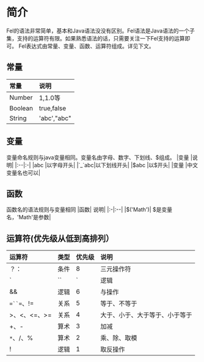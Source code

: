 # 简介 #
Fel的语法非常简单，基本和Java语法没没有区别。Fel语法是Java语法的一个子集，支持的运算符有限。如果熟悉语法的话，只需要关注一下Fel支持的运算即可。
Fel表达式由常量、变量、函数、运算符组成。详见下文。

## 常量 ##
|常量|	说明|
|:-|:--|
|Number|1,1.0等|
|Boolean|true,false|
|String|'abc',"abc"|

## 变量 ##
变量命名规则与java变量相同。变量名由字母、数字、下划线、$组成。
|变量	|说明|
|:--|:-|
|abc	|以字母开头|
|`_`abc|以下划线开头|
|$abc	|以$开头|
|变量	|中文变量名也可以|

## 函数 ##
函数名的语法规则与变量相同
|函数|	说明|
|:-|:--|
|$('Math')|	$是变量名，'Math'是参数|

## 运算符(优先级从低到高排列） ##
|运算符|类型	     |优先级	|说明|
|:--|:-------|:---|:-|
|？：	|条件        |8   |	三元操作符|
|`|``|`|逻辑        |7   |		或操作|
|&&	|逻辑        |6   |与操作|
|`=``=`、!=|关系      |5   |	等于、不等于|
|>、<、<=、>=|关系      |4   |大于、小于、大于等于、小于等于|
|+、-	|算术        |3   |加减|
|`*`、/、%|算术      |2   |	乘、除、取模|
|!	 |逻辑       |1   |取反操作| |